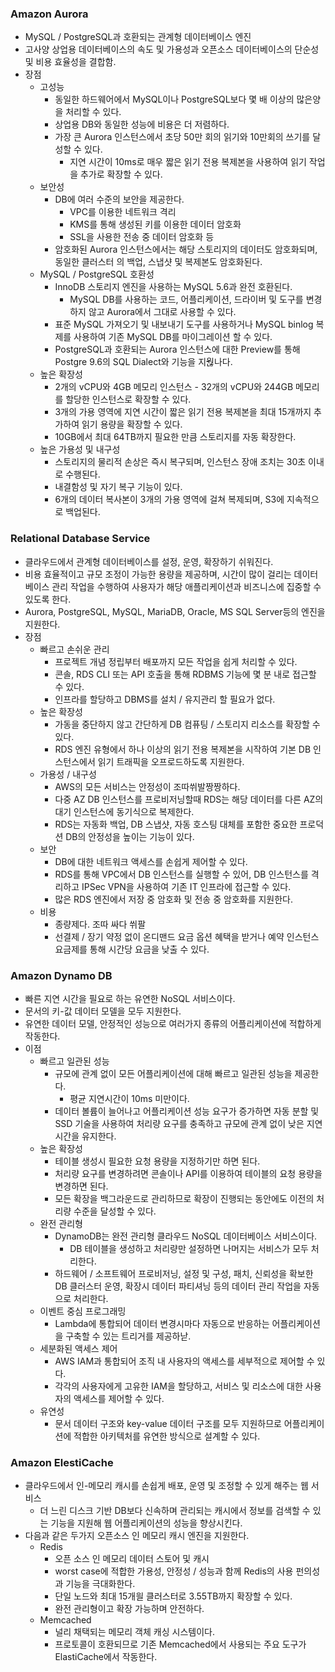 ### Amazon Aurora
- MySQL / PostgreSQL과 호환되는 관계형 데이터베이스 엔진
- 고사양 상업용 데이터베이스의 속도 및 가용성과 오픈소스 데이터베이스의 단순성 및 비용 효율성을 결합함.
- 장점
	- 고성능
		- 동일한 하드웨어에서 MySQL이나 PostgreSQL보다 몇 배 이상의 많은양을 처리할 수 있다.
		- 상업용 DB와 동일한 성능에 비용은 더 저렴하다.
		- 가장 큰 Aurora 인스턴스에서 초당 50만 회의 읽기와 10만회의 쓰기를 달성할 수 있다.
			- 지연 시간이 10ms로 매우 짧은 읽기 전용 복제본을 사용하여 읽기 작업을 추가로 확장할 수 있다.
	- 보안성
		- DB에 여러 수준의 보안을 제공한다.
			- VPC를 이용한 네트워크 격리
			- KMS를 통해 생성된 키를 이용한 데이터 암호화
			- SSL을 사용한 전송 중 데이터 암호화 등
		- 암호화된 Aurora 인스턴스에서는 해당 스토리지의 데이터도 암호화되며, 동일한 클러스터 의 백업, 스냅샷 및 복제본도 암호화된다.
	- MySQL / PostgreSQL 호환성
		- InnoDB 스토리지 엔진을 사용하는 MySQL 5.6과 완전 호환된다.
			- MySQL DB를 사용하는 코드, 어플리케이션, 드라이버 및 도구를 변경하지 않고 Aurora에서 그대로 사용할 수 있다.
		- 표준 MySQL 가져오기 및 내보내기 도구를 사용하거나 MySQL binlog 복제를 사용하여 기존 MySQL DB를 마이그레이션 할 수 있다.
		- PostgreSQL과 호환되는 Aurora 인스턴스에 대한 Preview를 통해 Postgre 9.6의 SQL Dialect와 기능을 지웒나다.
	- 높은 확장성
		- 2개의 vCPU와 4GB 메모리 인스턴스 - 32개의 vCPU와 244GB 메모리를 할당한 인스턴스로 확장할 수 있다.
		- 3개의 가용 영역에 지연 시간이 짧은 읽기 전용 복제본을 최대 15개까지 추가하여 읽기 용량을 확장할 수 있다.
		- 10GB에서 최대 64TB까지 필요한 만큼 스토리지를 자동 확장한다.
	- 높은 가용성 및 내구성
		- 스토리지의 물리적 손상은 즉시 복구되며, 인스턴스 장애 조치는 30초 이내로 수행된다.
		- 내결함성 및 자기 복구 기능이 있다.
		- 6개의 데이터 복사본이 3개의 가용 영역에 걸쳐 복제되며, S3에 지속적으로 백업된다.
### Relational Database Service
- 클라우드에서 관계형 데이터베이스를 설정, 운영, 확장하기 쉬워진다.
- 비용 효율적이고 규모 조정이 가능한 용량을 제공하며, 시간이 많이 걸리는 데이터베이스 관리 작업을 수행하여 사용자가 해당 애플리케이션과 비즈니스에 집중할 수 있도록 한다.
- Aurora, PostgreSQL, MySQL, MariaDB, Oracle, MS SQL Server등의 엔진을 지원한다.
- 장점
	- 빠르고 손쉬운 관리
		- 프로젝트 개념 정립부터 배포까지 모든 작업을 쉽게 처리할 수 있다.
		- 콘솔, RDS CLI 또는 API 호출을 통해 RDBMS 기능에 몇 분 내로 접근할 수 있다.
		- 인프라를 할당하고 DBMS를 설치 / 유지관리 할 필요가 없다.
	- 높은 확장성
		- 가동을 중단하지 않고 간단하게 DB 컴퓨팅 / 스토리지 리소스를 확장할 수 있다.
		- RDS 엔진 유형에서 하나 이상의 읽기 전용 복제본을 시작하여 기본 DB 인스턴스에서 읽기 트래픽을 오프로드하도록 지원한다.
	- 가용성 / 내구성
		- AWS의 모든 서비스는 안정성이 조따쒸발짱짱하다.
		- 다중 AZ DB 인스턴스를 프로비저닝할때 RDS는 해당 데이터를 다른 AZ의 대기 인스턴스에 동기식으로 복제한다.
		- RDS는 자동화 백업, DB 스냅샷, 자동 호스팅 대체를 포함한 중요한 프로덕션 DB의 안정성을 높이는 기능이 있다.
	- 보안
		- DB에 대한 네트워크 액세스를 손쉽게 제어할 수 있다.
		- RDS를 통해 VPC에서 DB 인스턴스를 실행할 수 있어, DB 인스턴스를 격리하고 IPSec VPN을 사용하여 기존 IT 인프라에 접근할 수 있다.
		- 많은 RDS 엔진에서 저장 중 암호화 및 전송 중 암호화를 지원한다.
	- 비용
		- 종량제다. 조따 싸다 쒸팔
		- 선결제 / 장기 약정 없이 온디맨드 요금 옵션 혜택을 받거나 예약 인스턴스 요금제를 통해 시간당 요금을 낮출 수 있다.
### Amazon Dynamo DB
- 빠른 지연 시간을 필요로 하는 유연한 NoSQL 서비스이다.
- 문서의 키-값 데이터 모델을 모두 지원한다.
- 유연한 데이터 모델, 안정적인 성능으로 여러가지 종류의 어플리케이션에 적합하게 작동한다.
- 이점
	- 빠르고 일관된 성능
		- 규모에 관계 없이 모든 어플리케이션에 대해 빠르고 일관된 성능을 제공한다.
			- 평균 지연시간이 10ms 미만이다.
		- 데이터 볼륨이 늘어나고 어플리케이션 성능 요구가 증가하면 자동 분할 및 SSD 기술을 사용하여 처리량 요구를 충족하고 규모에 관계 없이 낮은 지연 시간을 유지한다.
	- 높은 확장성
		- 테이블 생성시 필요한 요청 용량을 지정하기만 하면 된다.
		- 처리량 요구를 변경하려면 콘솔이나 API를 이용하여 테이블의 요청 용량을 변경하면 된다.
		- 모든 확장을 백그라운드로 관리하므로 확장이 진행되는 동안에도 이전의 처리량 수준을 달성할 수 있다.
	- 완전 관리형
		- DynamoDB는 완전 관리형 클라우드 NoSQL 데이터베이스 서비스이다.
			- DB 테이블을 생성하고 처리량만 설정하면 나머지는 서비스가 모두 처리한다.
		- 하드웨어 / 소프트웨어 프로비저닝, 설정 및 구성, 패치, 신뢰성을 확보한 DB 클러스터 운영, 확장시 데이터 파티셔닝 등의 데이터 관리 작업을 자동으로 처리한다.
	- 이벤트 중심 프로그래밍
		- Lambda에 통합되어 데이터 변경시마다 자동으로 반응하는 어플리케이션을 구축할 수 있는 트리거를 제공하낟.
	- 세분화된 액세스 제어
		- AWS IAM과 통합되어 조직 내 사용자의 액세스를 세부적으로 제어할 수 있다.
		- 각각의 사용자에게 고유한 IAM을 할당하고, 서비스 및 리소스에 대한 사용자의 액세스를 제어할 수 있다.
	- 유연성
		- 문서 데이터 구조와 key-value 데이터 구조를 모두 지원하므로 어플리케이션에 적합한 아키텍처를 유연한 방식으로 설계할 수 있다. 
### Amazon ElestiCache
- 클라우드에서 인-메모리 캐시를 손쉽게 배포, 운영 및 조정할 수 있게 해주는 웹 서비스
	- 더 느린 디스크 기반 DB보다 신속하며 관리되는 캐시에서 정보를 검색할 수 있는 기능을 지원해 웹 어플리케이션의 성능을 향상시킨다.
- 다음과 같은 두가지 오픈소스 인 메모리 캐시 엔진을 지원한다.
	- Redis
		- 오픈 소스 인 메모리 데이터 스토어 및 캐시
		- worst case에 적합한 가용성, 안정성 / 성능과 함께 Redis의 사용 펀의성과 기능을 극대화한다.
		- 단일 노드와 최대 15개읠 클러스터로 3.55TB까지 확장할 수 있다.
		- 완전 관리형이고 확장 가능하며 안전하다.
	- Memcached
		- 널리 채택되는 메모리 객체 캐싱 시스템이다.
		- 프로토콜이 호환되므로 기존 Memcached에서 사용되는 주요 도구가 ElastiCache에서 작동한다.